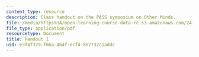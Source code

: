 ```yaml
---
content_type: resource
description: Class handout on the PASS symposium on Other Minds.
file: /media/https%3A/open-learning-course-data-rc.s3.amazonaws.com/24-500-other-minds-spring-2003/e3f4f379f66a464fecf48e7732c1addc_h1_24500s03.pdf
file_type: application/pdf
resourcetype: Document
title: Handout 1
uid: e3f4f379-f66a-464f-ecf4-8e7732c1addc
---
```

